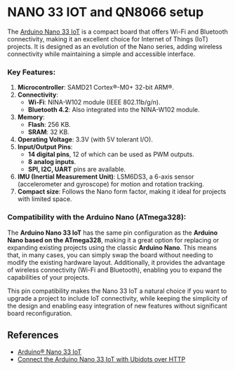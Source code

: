 # NANO 33 IOT and QN8066 setup

The [Arduino Nano 33 IoT](https://docs.arduino.cc/resources/datasheets/ABX00027-datasheet.pdf) is a compact board that offers Wi-Fi and Bluetooth connectivity, making it an excellent choice for Internet of Things (IoT) projects. It is designed as an evolution of the Nano series, adding wireless connectivity while maintaining a simple and accessible interface.

### Key Features:
1. **Microcontroller**: SAMD21 Cortex®-M0+ 32-bit ARM®.
2. **Connectivity**:
   - **Wi-Fi**: NINA-W102 module (IEEE 802.11b/g/n).
   - **Bluetooth 4.2**: Also integrated into the NINA-W102 module.
3. **Memory**:
   - **Flash**: 256 KB.
   - **SRAM**: 32 KB.
4. **Operating Voltage**: 3.3V (with 5V tolerant I/O).
5. **Input/Output Pins**:
   - **14 digital pins**, 12 of which can be used as PWM outputs.
   - **8 analog inputs**.
   - **SPI, I2C, UART** pins are available.
6. **IMU (Inertial Measurement Unit)**: LSM6DS3, a 6-axis sensor (accelerometer and gyroscope) for motion and rotation tracking.
7. **Compact size**: Follows the Nano form factor, making it ideal for projects with limited space.

### Compatibility with the Arduino Nano (ATmega328):
The **Arduino Nano 33 IoT** has the same pin configuration as the **Arduino Nano based on the ATmega328**, making it a great option for replacing or expanding existing projects using the classic **Arduino Nano**. This means that, in many cases, you can simply swap the board without needing to modify the existing hardware layout. Additionally, it provides the advantage of wireless connectivity (Wi-Fi and Bluetooth), enabling you to expand the capabilities of your projects.

This pin compatibility makes the Nano 33 IoT a natural choice if you want to upgrade a project to include IoT connectivity, while keeping the simplicity of the design and enabling easy integration of new features without significant board reconfiguration.






## References

* [Arduino® Nano 33 IoT](https://docs.arduino.cc/resources/datasheets/ABX00027-datasheet.pdf)
* [Connect the Arduino Nano 33 IoT with Ubidots over HTTP](https://help.ubidots.com/en/articles/3383755-connect-the-arduino-nano-33-iot-with-ubidots-over-http)